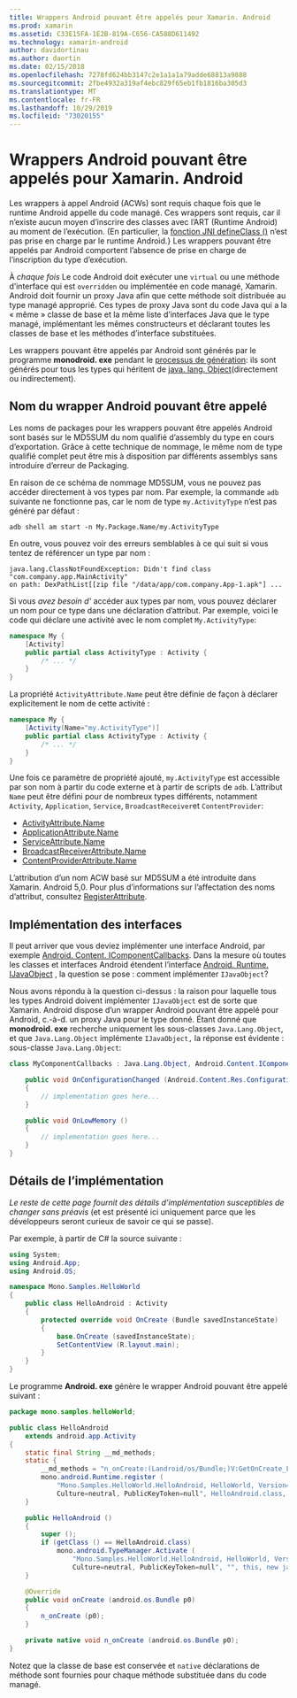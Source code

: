```yaml
---
title: Wrappers Android pouvant être appelés pour Xamarin. Android
ms.prod: xamarin
ms.assetid: C33E15FA-1E2B-819A-C656-CA588D611492
ms.technology: xamarin-android
author: davidortinau
ms.author: daortin
ms.date: 02/15/2018
ms.openlocfilehash: 7278fd624bb3147c2e1a1a1a79adde68813a9888
ms.sourcegitcommit: 2fbe4932a319af4ebc829f65eb1fb1816ba305d3
ms.translationtype: MT
ms.contentlocale: fr-FR
ms.lasthandoff: 10/29/2019
ms.locfileid: "73020155"
---
```

# <a name="android-callable-wrappers-for-xamarinandroid"></a>Wrappers Android pouvant être appelés pour Xamarin. Android

Les wrappers à appel Android (ACWs) sont requis chaque fois que le runtime Android appelle du code managé. Ces wrappers sont requis, car il n’existe aucun moyen d’inscrire des classes avec l’ART (Runtime Android) au moment de l’exécution. (En particulier, la [fonction JNI defineClass ()](https://docs.oracle.com/javase/1.5.0/docs/guide/jni/spec/functions.html#wp15986) n’est pas prise en charge par le runtime Android.} Les wrappers pouvant être appelés par Android comportent l’absence de prise en charge de l’inscription du type d’exécution. 

À *chaque fois* Le code Android doit exécuter une `virtual` ou une méthode d’interface qui est `overridden` ou implémentée en code managé, Xamarin. Android doit fournir un proxy Java afin que cette méthode soit distribuée au type managé approprié. Ces types de proxy Java sont du code Java qui a la « même » classe de base et la même liste d’interfaces Java que le type managé, implémentant les mêmes constructeurs et déclarant toutes les classes de base et les méthodes d’interface substituées. 

Les wrappers pouvant être appelés par Android sont générés par le programme **monodroid. exe** pendant le [processus de génération](~/android/deploy-test/building-apps/build-process.md): ils sont générés pour tous les types qui héritent de [java. lang. Object](xref:Java.Lang.Object)(directement ou indirectement). 

## <a name="android-callable-wrapper-naming"></a>Nom du wrapper Android pouvant être appelé

Les noms de packages pour les wrappers pouvant être appelés Android sont basés sur le MD5SUM du nom qualifié d’assembly du type en cours d’exportation. Grâce à cette technique de nommage, le même nom de type qualifié complet peut être mis à disposition par différents assemblys sans introduire d’erreur de Packaging. 

En raison de ce schéma de nommage MD5SUM, vous ne pouvez pas accéder directement à vos types par nom. Par exemple, la commande `adb` suivante ne fonctionne pas, car le nom de type `my.ActivityType` n’est pas généré par défaut : 

```shell
adb shell am start -n My.Package.Name/my.ActivityType
```

En outre, vous pouvez voir des erreurs semblables à ce qui suit si vous tentez de référencer un type par nom :

```shell
java.lang.ClassNotFoundException: Didn't find class "com.company.app.MainActivity"
on path: DexPathList[[zip file "/data/app/com.company.App-1.apk"] ...
```

Si vous *avez besoin d'* accéder aux types par nom, vous pouvez déclarer un nom pour ce type dans une déclaration d’attribut. Par exemple, voici le code qui déclare une activité avec le nom complet `My.ActivityType`:

```csharp
namespace My {
    [Activity]
    public partial class ActivityType : Activity {
        /* ... */
    }
}
```

La propriété `ActivityAttribute.Name` peut être définie de façon à déclarer explicitement le nom de cette activité : 

```csharp
namespace My {
    [Activity(Name="my.ActivityType")]
    public partial class ActivityType : Activity {
        /* ... */
    }
}
```

Une fois ce paramètre de propriété ajouté, `my.ActivityType` est accessible par son nom à partir du code externe et à partir de scripts de `adb`. L’attribut `Name` peut être défini pour de nombreux types différents, notamment `Activity`, `Application`, `Service`, `BroadcastReceiver`et `ContentProvider`: 

- [ActivityAttribute.Name](xref:Android.App.ActivityAttribute.Name)
- [ApplicationAttribute.Name](xref:Android.App.ApplicationAttribute.Name)
- [ServiceAttribute.Name](xref:Android.App.ServiceAttribute.Name)
- [BroadcastReceiverAttribute.Name](xref:Android.Content.BroadcastReceiverAttribute.Name)
- [ContentProviderAttribute.Name](xref:Android.Content.ContentProviderAttribute.Name)

L’attribution d’un nom ACW basé sur MD5SUM a été introduite dans Xamarin. Android 5,0. Pour plus d’informations sur l’affectation des noms d’attribut, consultez [RegisterAttribute](xref:Android.Runtime.RegisterAttribute). 

## <a name="implementing-interfaces"></a>Implémentation des interfaces

Il peut arriver que vous deviez implémenter une interface Android, par exemple [Android. Content. IComponentCallbacks](xref:Android.Content.IComponentCallbacks). Dans la mesure où toutes les classes et interfaces Android étendent l’interface [Android. Runtime. IJavaObject](xref:Android.Runtime.IJavaObject) , la question se pose : comment implémenter `IJavaObject`? 

Nous avons répondu à la question ci-dessus : la raison pour laquelle tous les types Android doivent implémenter `IJavaObject` est de sorte que Xamarin. Android dispose d’un wrapper Android pouvant être appelé pour Android, c.-à-d. un proxy Java pour le type donné. Étant donné que **monodroid. exe** recherche uniquement les sous-classes `Java.Lang.Object`, et que `Java.Lang.Object` implémente `IJavaObject,` la réponse est évidente : sous-classe `Java.Lang.Object`: 

```csharp
class MyComponentCallbacks : Java.Lang.Object, Android.Content.IComponentCallbacks {

    public void OnConfigurationChanged (Android.Content.Res.Configuration newConfig)
    {
        // implementation goes here...
    } 

    public void OnLowMemory ()
    {
        // implementation goes here...
    }
}
```

## <a name="implementation-details"></a>Détails de l’implémentation

*Le reste de cette page fournit des détails d’implémentation susceptibles de changer sans préavis* (et est présenté ici uniquement parce que les développeurs seront curieux de savoir ce qui se passe). 

Par exemple, à partir de C# la source suivante :

```csharp
using System;
using Android.App;
using Android.OS;

namespace Mono.Samples.HelloWorld
{
    public class HelloAndroid : Activity
    {
        protected override void OnCreate (Bundle savedInstanceState)
        {
            base.OnCreate (savedInstanceState);
            SetContentView (R.layout.main);
        }
    }
}
```

Le programme **Android. exe** génère le wrapper Android pouvant être appelé suivant : 

```java
package mono.samples.helloWorld;

public class HelloAndroid
    extends android.app.Activity
{
    static final String __md_methods;
    static {
        __md_methods = "n_onCreate:(Landroid/os/Bundle;)V:GetOnCreate_Landroid_os_Bundle_Handler\n" + "";
        mono.android.Runtime.register (
            "Mono.Samples.HelloWorld.HelloAndroid, HelloWorld, Version=1.0.0.0, 
            Culture=neutral, PublicKeyToken=null", HelloAndroid.class, __md_methods);
    }

    public HelloAndroid ()
    {
        super ();
        if (getClass () == HelloAndroid.class)
            mono.android.TypeManager.Activate (
                "Mono.Samples.HelloWorld.HelloAndroid, HelloWorld, Version=1.0.0.0, 
                Culture=neutral, PublicKeyToken=null", "", this, new java.lang.Object[] {  });
    }

    @Override
    public void onCreate (android.os.Bundle p0)
    {
        n_onCreate (p0);
    }

    private native void n_onCreate (android.os.Bundle p0);
}
```

Notez que la classe de base est conservée et `native` déclarations de méthode sont fournies pour chaque méthode substituée dans du code managé. 
